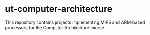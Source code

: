 # ut-computer-architecture
This repository contains projects implementing MIPS and ARM-based processors for the Computer Architecture course.
